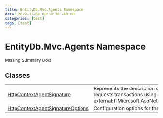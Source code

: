 ```yaml
---
title: EntityDb.Mvc.Agents Namespace
date: 2022-12-04 08:50:30 +00:00
categories: [test]
tags: [test]
---
```


# EntityDb.Mvc.Agents Namespace
Missing Summary Doc!
## Classes
<table><tr><td><a href='dotnet-entitydb-mvc-agents-httpcontextagentsignature'>HttpContextAgentSignature</a></td><td>
Represents the description of an agent who requests transactions using an
[see external:T:Microsoft.AspNetCore.Http.HttpContext].
</td></tr><tr><td><a href='dotnet-entitydb-mvc-agents-httpcontextagentsignatureoptions'>HttpContextAgentSignatureOptions</a></td><td>
Configuration options for the Http Context agent.
</td></tr></table>
